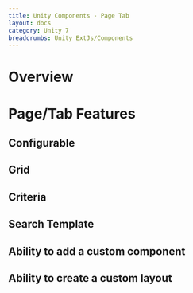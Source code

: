 ```yaml
---
title: Unity Components - Page Tab
layout: docs
category: Unity 7
breadcrumbs: Unity ExtJs/Components
---
```

# Overview

# Page/Tab Features

## Configurable
## Grid
## Criteria
## Search Template
## Ability to add a custom component
## Ability to create a custom layout

